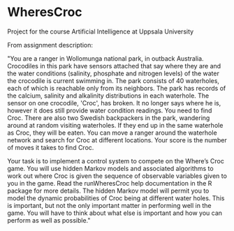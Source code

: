 # WheresCroc
Project for the course Artificial Intelligence at Uppsala University

From assignment description:

"You are a ranger in Wollomunga national park, in outback Australia. Crocodiles in this park have sensors attached that say where they are and the water conditions (salinity, phosphate and nitrogen levels) of the water the crocodile is current swimming in. The park consists of 40 waterholes, each of which is reachable only from its neighbors. The park has records of the calcium, salinity and alkalinity distributions in each waterhole. The sensor on one crocodile, 'Croc', has broken. It no longer says where he is, however it does still provide water condition readings. You need to find Croc. There are also two Swedish backpackers in the park, wandering around at random visiting waterholes. If they end up in the same waterhole as Croc, they will be eaten. You can move a ranger around the waterhole network and search for Croc at different locations. Your score is the number of moves it takes to find Croc.

Your task is to implement a control system to compete on the Where’s Croc game. You will use hidden Markov models and associated algorithms to work out where Croc is given the sequence of observable variables given to you in the game. Read the runWheresCroc help documentation in the R package for more details. The hidden Markov model will permit you to model the dynamic probabilities of Croc being at different water holes. This is important, but not the only important matter in performing well in the game. You will have to think about what else is important and how you can perform as well as possible."
